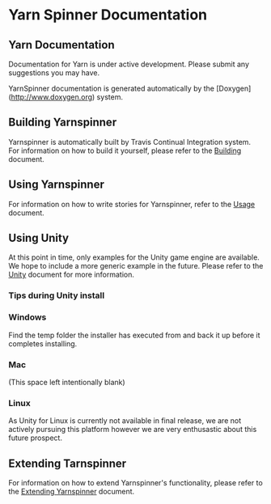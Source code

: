 # Yarn Spinner Documentation

## Yarn Documentation

Documentation for Yarn is under active development. Please submit any
suggestions you may have.

YarnSpinner documentation is generated automatically by the [Doxygen]
(http://www.doxygen.org) system.

## Building Yarnspinner
Yarnspinner is automatically built by Travis Continual Integration
system. For information on how to build it yourself, please refer to the
[Building](Building.md) document.

## Using Yarnspinner
For information on how to write stories for Yarnspinner, refer to the
[Usage](Usage.md) document.

## Using Unity
At this point in time, only examples for the Unity game engine are
available. We hope to include a more generic example in the future.
Please refer to the [Unity](Unity.md) document for more information.

### Tips during Unity install

### Windows

Find the temp folder the installer has executed from and back it up
before it completes installing.

### Mac

(This space left intentionally blank)

### Linux

As Unity for Linux is currently not available in final release, we are
not actively pursuing this platform however we are very enthusastic
about this future prospect.

## Extending Tarnspinner
For information on how to extend Yarnspinner's functionality, please
refer to the [Extending Yarnspinner](Extending.md) document.

